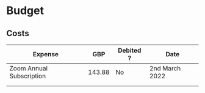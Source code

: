 # Budget

## Costs



| Expense                  | GBP    | Debited ? | Date           |
| ------------------------ | ------ | --------- | -------------- |
| Zoom Annual Subscription | 143.88 | No        | 2nd March 2022 |
|                          |        |           |                |
|                          |        |           |                |
